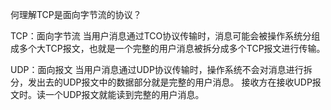 何理解TCP是面向字节流的协议？

TCP：面向字节流
当用户消息通过TCO协议传输时，消息可能会被操作系统分组成多个大TCP报文，也就是一个完整的用户消息被拆分成多个TCP报文进行传输。


UDP：面向报文
当用户消息通过UDP协议传输时，操作系统不会对消息进行拆分，发出去的UDP报文中的数据部分就是完整的用户消息。
接收方在接收UDP报文时。读一个UDP报文就能读到完整的用户消息。



